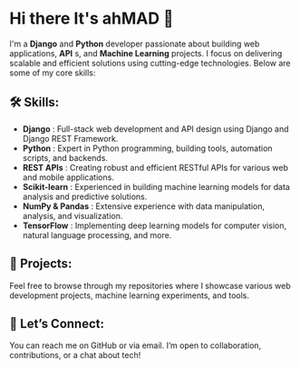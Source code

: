 # Hi there It's __ahMAD__ 👋

I'm a __Django__ and __Python__ developer passionate about building web applications, __API__ s, and __Machine Learning__ projects. I focus on delivering scalable and efficient solutions using cutting-edge technologies. Below are some of my core skills:

## 🛠️ Skills:
 - __Django__ : Full-stack web development and API design using Django and Django REST Framework.
 - __Python__ : Expert in Python programming, building tools, automation scripts, and backends.
 - __REST APIs__ : Creating robust and efficient RESTful APIs for various web and mobile applications.
 - __Scikit-learn__ : Experienced in building machine learning models for data analysis and predictive solutions.
 - __NumPy & Pandas__ : Extensive experience with data manipulation, analysis, and visualization.
 - __TensorFlow__ : Implementing deep learning models for computer vision, natural language processing, and more.
## 💼 Projects:
Feel free to browse through my repositories where I showcase various web development projects, machine learning experiments, and tools.

## 🚀 Let’s Connect:
You can reach me on GitHub or via email. I’m open to collaboration, contributions, or a chat about tech!


